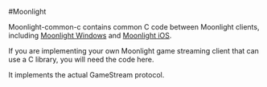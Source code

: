 #Moonlight

Moonlight-common-c contains common C code between Moonlight clients, including 
[Moonlight Windows](https://github.com/moonlight-stream/moonlight-windows) and
[Moonlight iOS](https://github.com/moonlight-stream/moonlight-ios).

If you are implementing your own Moonlight game streaming client that can use a C library, you will need the code here.

It implements the actual GameStream protocol.
